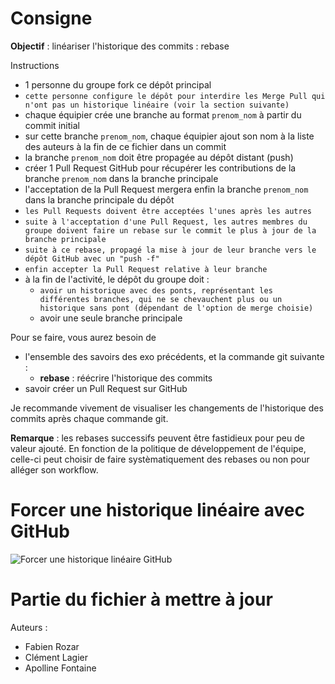# Consigne

**Objectif** : linéariser l'historique des commits : rebase

Instructions
 - 1 personne du groupe fork ce dépôt principal
 - `cette personne configure le dépôt pour interdire les Merge Pull qui n'ont pas un historique linéaire (voir la section suivante)`
 - chaque équipier crée une branche au format `prenom_nom` à partir du commit initial
 - sur cette branche `prenom_nom`, chaque équipier ajout son nom à la liste des auteurs à la fin de ce fichier dans un commit
 - la branche `prenom_nom` doit être propagée au dépôt distant (push)
 - créer 1 Pull Request GitHub pour récupérer les contributions de la branche `prenom_nom` dans la branche principale
 - l'acceptation de la Pull Request mergera enfin la branche `prenom_nom` dans la branche principale du dépôt
 - `les Pull Requests doivent être acceptées l'unes après les autres`
 - `suite à l'acceptation d'une Pull Request, les autres membres du groupe doivent faire un rebase sur le commit le plus à jour de la branche principale`
 - `suite à ce rebase, propagé la mise à jour de leur branche vers le dépôt GitHub avec un "push -f"`
 - `enfin accepter la Pull Request relative à leur branche`
 - à la fin de l'activité, le dépôt du groupe doit :
   - `avoir un historique avec des ponts, représentant les différentes branches, qui ne se chevauchent plus ou un historique sans pont (dépendant de l'option de merge choisie)`
   - avoir une seule branche principale

Pour se faire, vous aurez besoin de
 - l'ensemble des savoirs des exo précédents, et la commande git suivante :
   - **rebase** : réécrire l'historique des commits
 - savoir créer un Pull Request sur GitHub

Je recommande vivement de visualiser les changements de l'historique des commits
après chaque commande git.

**Remarque** : les rebases successifs peuvent être fastidieux pour peu de valeur ajouté. En fonction de la politique de développement de l'équipe, celle-ci peut choisir de faire systèmatiquement des rebases ou non pour alléger son workflow.

# Forcer une historique linéaire avec GitHub

![Forcer une historique linéaire GitHub](./github-linear-history.gif "Forcer une historique linéaire GitHub")

# Partie du fichier à mettre à jour

Auteurs :
 - Fabien Rozar
 - Clément Lagier
 - Apolline Fontaine

